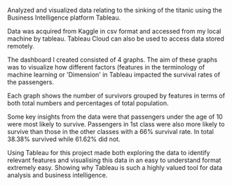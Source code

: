 Analyzed and visualized data relating to the sinking of the titanic using the Business Intelligence platform Tableau.

Data was acquired from Kaggle in csv format and accessed from my local machine by tableau. Tableau Cloud can also be used to access data stored remotely.

The dashboard I created consisted of 4 graphs. The aim of these graphs was to visualize how different factors (features in the terminology of 
machine learning or 'Dimension' in Tableau impacted the survival rates of the passengers.

Each graph shows the number of survivors grouped by features in terms of both total numbers and percentages of total population. 

Some key insights from the data were that passengers under the age of 10 were most likely to survive. Passengers in 1st class were also 
more likely to survive than those in the other classes with a 66% survival rate. In total 38.38% survived while 61.62% did not.

Using Tableau for this project made both exploring the data to identify relevant features and visualising this data in an easy to understand 
format extremely easy. Showing why Tableau is such a highly valued tool for data analysis and business intelligence.

